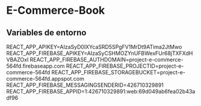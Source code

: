 # E-Commerce-Book

## Variables de entorno
REACT_APP_APIKEY=AIzaSyD0lXYcaSRD5SPgFV1MrDt9ATima2JtMwo
REACT_APP_FIREBASE_APIKEY=AIzaSyCSHMOZYnUFBWexFUr68jTXFXdHVBAZOxI
REACT_APP_FIREBASE_AUTHDOMAIN=project-e-commerce-564fd.firebaseapp.com
REACT_APP_FIREBASE_PROJECTID=project-e-commerce-564fd
REACT_APP_FIREBASE_STORAGEBUCKET=project-e-commerce-564fd.appspot.com
REACT_APP_FIREBASE_MESSAGINGSENDERID=426710329891
REACT_APP_FIREBASE_APPID=1:426710329891:web:69d049ab6fea02b43adf96
